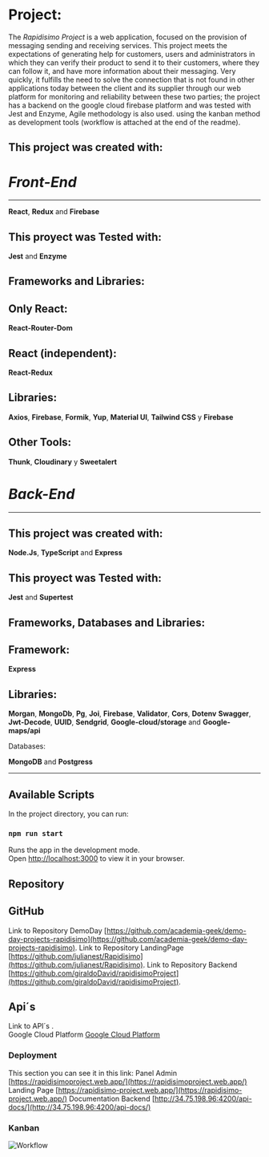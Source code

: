 # Project:

The *Rapidisimo Project* is a web application, focused on the provision of messaging sending and receiving services.
This project meets the expectations of generating help for customers, users and administrators in which they can verify their product to send it to their customers, where they can follow it, and have more information about their messaging.
Very quickly, it fulfills the need to solve the connection that is not found in other applications today between the client and its supplier through our web platform for monitoring and reliability between these two parties; the project has a backend on the google cloud firebase platform and was tested with Jest and Enzyme, Agile methodology is also used.
using the kanban method as development tools (workflow is attached at the end of the readme).

## This project was created with:


# *Front-End*
---


**React**, **Redux** and **Firebase**

## This proyect was Tested with:

**Jest** and **Enzyme**

## Frameworks and Libraries:


Only React:
---
**React-Router-Dom**

React (independent):
---
**React-Redux**

Libraries:
---
**Axios**, **Firebase**, **Formik**, **Yup**, **Material UI**, **Tailwind CSS** y **Firebase**

Other Tools:
---
**Thunk**, **Cloudinary** y **Sweetalert**


# *Back-End*
---

## This project was created with:

**Node.Js**, **TypeScript** and **Express**

## This proyect was Tested with:

**Jest** and **Supertest**

## Frameworks, Databases and Libraries:


Framework:
---
**Express**

Libraries:
---
**Morgan**, **MongoDb**, **Pg**, **Joi**, **Firebase**, **Validator**, **Cors**, **Dotenv** **Swagger**, **Jwt-Decode**, **UUID**, **Sendgrid**, **Google-cloud/storage** and **Google-maps/api**

Databases:

**MongoDB** and **Postgress**

---

## Available Scripts

In the project directory, you can run:

### `npm run start`

Runs the app in the development mode.\
Open [http://localhost:3000](http://localhost:3000) to view it in your browser.

## Repository
**GitHub**
---

Link to Repository DemoDay [https://github.com/academia-geek/demo-day-projects-rapidisimo](https://github.com/academia-geek/demo-day-projects-rapidisimo).
Link to Repository LandingPage [https://github.com/julianest/Rapidisimo](https://github.com/julianest/Rapidisimo).
Link to Repository Backend [https://github.com/giraldoDavid/rapidisimoProject](https://github.com/giraldoDavid/rapidisimoProject).

## Api´s

Link to API´s .\
Google Cloud Platform [Google Cloud Platform](https://console.cloud.google.com/)



### Deployment

This section you can see it in this link:
Panel Admin [https://rapidisimoproject.web.app/](https://rapidisimoproject.web.app/)
Landing Page [https://rapidisimo-project.web.app/](https://rapidisimo-project.web.app/)
Documentation Backend [http://34.75.198.96:4200/api-docs/](http://34.75.198.96:4200/api-docs/)
### Kanban

![Workflow](https://res.cloudinary.com/docutv7ug/image/upload/v1655948005/rapidisimo/5a23e5ed-02eb-46cf-bf54-7adf532675c4_sciirb.jpg "WorkFlow")
